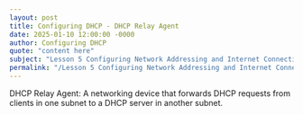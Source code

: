 ```yaml
---
layout: post
title: Configuring DHCP - DHCP Relay Agent
date: 2025-01-10 12:00:00 -0000
author: Configuring DHCP
quote: "content here"
subject: "Lesson 5 Configuring Network Addressing and Internet Connections"
permalink: "/Lesson 5 Configuring Network Addressing and Internet Connections/Configuring DHCP/Configuring DHCP - DHCP Relay Agent"
---
```


DHCP Relay Agent: A networking device that forwards DHCP requests from clients in one subnet to a DHCP server in another subnet.
